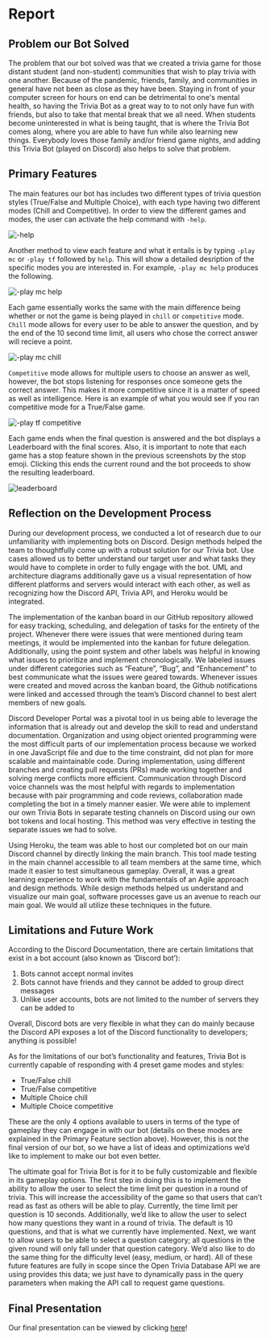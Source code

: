 # Report

## Problem our Bot Solved

The problem that our bot solved was that we created a trivia game for those distant student (and non-student) communities that wish to play trivia with one another. Because of the pandemic, friends, family, and communities in general have not been as close as they have been. Staying in front of your computer screen for hours on end can be detrimental to one's mental health, so having the Trivia Bot as a great way to to not only have fun with friends, but also to take that mental break that we all need. When students become uninterested in what is being taught, that is where the Trivia Bot comes along, where you are able to have fun while also learning new things. Everybody loves those family and/or friend game nights, and adding this Trivia Bot (played on Discord) also helps to solve that problem.

## Primary Features

The main features our bot has includes two different types of trivia question styles (True/False and Multiple Choice), with each type having two different modes (Chill and Competitive). In order to view the different games and  modes, the user can activate the help command with `-help`.

![-help](img/help.png "help command")

Another method to view each feature and what it entails is by typing `-play mc` or `-play tf` followed by `help`. This will show a detailed desription of the specific modes you are interested in. For example, `-play mc help` produces the following.

![-play mc help](img/play_mc_help.png "mc help command")

Each game essentially works the same with the main difference being whether or not the game is being played in `chill` or `competitive` mode.
`Chill` mode allows for every user to be able to answer the question, and by the end of the 10 second time limit, all users who chose the correct answer will recieve a point. 

![-play mc chill](img/play_mc_chill.png "mc chill command")

`Competitive` mode allows for multiple users to choose an answer as well, however, the bot stops listening for responses once someone gets the correct answer. This makes it more competitive since it is a matter of speed as well as intelligence. Here is an example of what you would see if you ran competitive mode for a True/False game.

![-play tf competitive](img/play_tf_competitive.png "tf competitive command")

Each game ends when the final question is answered and the bot displays a Leaderboard with the final scores. Also, it is important to note that each game has a stop feature shown in the previous screenshots by the stop emoji. Clicking this ends the current round and the bot proceeds to show the resulting leaderboard.

![leaderboard](img/leaderboard.png "leaderboard")

## Reflection on the Development Process

During our development process, we conducted a lot of research due to our unfamiliarity with implementing bots on Discord. Design methods helped the team to thoughtfully come up with a robust solution for our Trivia bot. Use cases allowed us to better understand our target user and what tasks they would have to complete in order to fully engage with the bot. UML and architecture diagrams additionally gave us a visual representation of how different platforms and servers would interact with each other, as well as recognizing how the Discord API, Trivia API, and Heroku would be integrated.

The implementation of the kanban board in our GitHub repository allowed for easy tracking, scheduling, and delegation of tasks for the entirety of the project. Whenever there were issues that were mentioned during team meetings, it would be implemented into the kanban for future delegation. Additionally, using the point system and other labels was helpful in knowing what issues to prioritize and implement chronologically. We labeled issues under different categories such as “Feature”, “Bug”, and “Enhancement” to best communicate what the issues were geared towards. Whenever issues were created and moved across the kanban board, the Github notifications were linked and accessed through the team’s Discord channel to best alert members of new goals.

Discord Developer Portal was a pivotal tool in us being able to leverage the information that is already out and develop the skill to read and understand documentation. Organization and using object oriented programming were the most difficult parts of our implementation process because we worked in one JavaScript file and due to the time constraint, did not plan for more scalable and maintainable code. During implementation, using different branches and creating pull requests (PRs) made working together and solving merge conflicts more efficient. Communication through Discord voice channels was the most helpful with regards to implementation because with pair programming and code reviews, collaboration made completing the bot in a timely manner easier. We were able to implement our own Trivia Bots in separate testing channels on Discord using our own bot tokens and local hosting. This method was very effective in testing the separate issues we had to solve.

Using Heroku, the team was able to host our completed bot on our main Discord channel by directly linking the main branch. This tool made testing in the main channel accessible to all team members at the same time, which made it easier to test simultaneous gameplay. Overall, it was a great learning experience to work with the fundamentals of an Agile approach and design methods. While design methods helped us understand and visualize our main goal, software processes gave us an avenue to reach our main goal. We would all utilize these techniques in the future.

## Limitations and Future Work

According to the Discord Documentation, there are certain limitations that exist in a bot account (also known as ‘Discord bot’):

1. Bots cannot accept normal invites
2. Bots cannot have friends and they cannot be added to group direct messages
3. Unlike user accounts, bots are not limited to the number of servers they can be added to

Overall, Discord bots are very flexible in what they can do mainly because the Discord API exposes a lot of the Discord functionality to developers; anything is possible!

As for the limitations of our bot’s functionality and features, Trivia Bot is currently capable of responding with 4 preset game modes and styles:

-   True/False chill
-   True/False competitive
-   Multiple Choice chill
-   Multiple Choice competitive

These are the only 4 options available to users in terms of the type of gameplay they can engage in with our bot (details on these modes are explained in the Primary Feature section above). However, this is not the final version of our bot, so we have a list of ideas and optimizations we’d like to implement to make our bot even better.

The ultimate goal for Trivia Bot is for it to be fully customizable and flexible in its gameplay options. The first step in doing this is to implement the ability to allow the user to select the time limit per question in a round of trivia. This will increase the accessibility of the game so that users that can’t read as fast as others will be able to play. Currently, the time limit per question is 10 seconds. Additionally, we’d like to allow the user to select how many questions they want in a round of trivia. The default is 10 questions, and that is what we currently have implemented. Next, we want to allow users to be able to select a question category; all questions in the given round will only fall under that question category. We’d also like to do the same thing for the difficulty level (easy, medium, or hard). All of these future features are fully in scope since the Open Trivia Database API we are using provides this data; we just have to dynamically pass in the query parameters when making the API call to request game questions.

## Final Presentation

Our final presentation can be viewed by clicking [here](https://www.youtube.com/watch?v=i_-sDVq2950&ab_channel=SylviaBoamah)!